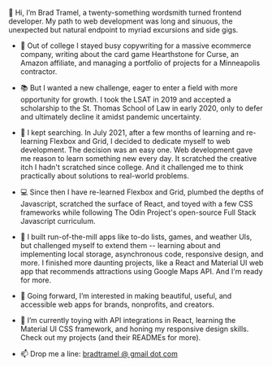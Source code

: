 👋 Hi, I’m Brad Tramel, a twenty-something wordsmith turned frontend developer. My path to web development was long and sinuous, the unexpected but natural endpoint to myriad excursions and side gigs. 

- 📝 Out of college I stayed busy copywriting for a massive ecommerce company, writing about the card game Hearthstone for Curse, an Amazon affiliate, and managing a portfolio of projects for a Minneapolis contractor.

- 📚 But I wanted a new challenge, eager to enter a field with more opportunity for growth. I took the LSAT in 2019 and accepted a scholarship to the St. Thomas School of Law in early 2020, only to defer and ultimately decline it amidst pandemic uncertainty.

- 💭 I kept searching. In July 2021, after a few months of learning and re-learning Flexbox and Grid, I decided to dedicate myself to web development. The decision was an easy one. Web development gave me reason to learn something new every day. It scratched the creative itch I hadn't scratched since college. And it challenged me to think practically about solutions to real-world problems.

- 💻 Since then I have re-learned Flexbox and Grid, plumbed the depths of Javascript, scratched the surface of React, and toyed with a few CSS frameworks while following The Odin Project's open-source Full Stack Javascript curriculum. 

- 📱 I built run-of-the-mill apps like to-do lists, games, and weather UIs, but challenged myself to extend them -- learning about and implementing local storage, asynchronous code, responsive design, and more. I finished more daunting projects, like a React and Material UI web app that recommends attractions using Google Maps API. And I'm ready for more.

- 👀 Going forward, I’m interested in making beautiful, useful, and accessible web apps for brands, nonprofits, and creators.

- 🌱 I’m currently toying with API integrations in React, learning the Material UI CSS framework, and honing my responsive design skills. Check out my projects (and their READMEs for more).

- 📫 Drop me a line: <a href="http://mailto:bradtramel@gmail.com">bradtramel @ gmail dot com</a>

<!---
btramel/btramel is a ✨ special ✨ repository because its `README.md` (this file) appears on your GitHub profile.
You can click the Preview link to take a look at your changes.
--->
